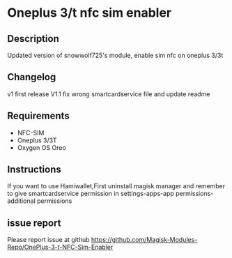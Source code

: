 # Oneplus 3/t nfc sim enabler
## Description
Updated version of snowwolf725's module, enable sim nfc on oneplus 3/3t
## Changelog
v1 first release
V1.1 fix wrong smartcardservice file and update readme
## Requirements
* NFC-SIM
* Oneplus 3/3T
* Oxygen OS Oreo
## Instructions
If you want to use Hamiwallet,First uninstall magisk manager and remember to give smartcardservice permission in settings-apps-app permissions-additional permissions
## issue report
Please report issue at github
https://github.com/Magisk-Modules-Repo/OnePlus-3-t-NFC-Sim-Enabler

